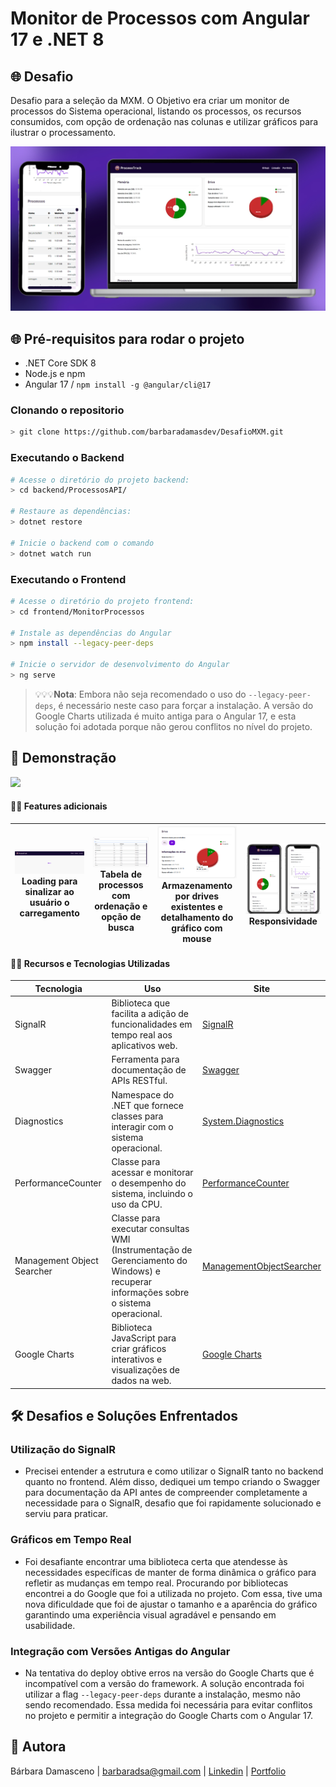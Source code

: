 # Monitor de Processos com Angular 17 e .NET 8

## 🌐 Desafio

Desafio para a seleção da MXM. O Objetivo era criar um monitor de processos do Sistema operacional, listando os processos, os recursos consumidos, com opção de ordenação nas colunas e utilizar gráficos para ilustrar o processamento.

<img src="./screenshots/monitor.jpg" alt="Tela Final">



## 🌐 Pré-requisitos para rodar o projeto

  - .NET Core SDK 8
  - Node.js e npm
  - Angular 17 / ```npm install -g @angular/cli@17```



### Clonando o repositorio

```bash
> git clone https://github.com/barbaradamasdev/DesafioMXM.git
```
### Executando o Backend

```bash
# Acesse o diretório do projeto backend:
> cd backend/ProcessosAPI/

# Restaure as dependências:
> dotnet restore

# Inicie o backend com o comando
> dotnet watch run
```

### Executando o Frontend

```bash
# Acesse o diretório do projeto frontend:
> cd frontend/MonitorProcessos

# Instale as dependências do Angular
> npm install --legacy-peer-deps

# Inicie o servidor de desenvolvimento do Angular
> ng serve
```
>💡💡💡**Nota**: Embora não seja recomendado o uso do `--legacy-peer-deps`, é necessário neste caso para forçar a instalação. A versão do Google Charts utilizada é muito antiga para o Angular 17, e esta solução foi adotada porque não gerou conflitos no nível do projeto.

## 👑 Demonstração

![](./screenshots/amostra.gif)

#### ✍🏻️ Features adicionais

| <img src="./screenshots/loading.png"> Loading para sinalizar ao usuário o carregamento | <img src="./screenshots/tabela.png"> Tabela de processos com ordenação e opção de busca |<img src="./screenshots/drive.png"> Armazenamento por drives existentes e detalhamento do gráfico com mouse | <img src="./screenshots/responsivo.png"> Responsividade |
| --- | --- | --- | --- |


#### ✍🏻️ Recursos e Tecnologias Utilizadas

| Tecnologia                                | Uso                                                                               | Site                                      |
|-------------------------------------------|-----------------------------------------------------------------------------------|-------------------------------------------|
| SignalR                                   | Biblioteca que facilita a adição de funcionalidades em tempo real aos aplicativos web. | [SignalR](https://dotnet.microsoft.com/apps/aspnet/real-time)               |
| Swagger                                   | Ferramenta para documentação de APIs RESTful.                                     | [Swagger](https://swagger.io/)                                           |
| Diagnostics	| Namespace do .NET que fornece classes para interagir com o sistema operacional. |	[System.Diagnostics](https://docs.microsoft.com/en-us/dotnet/api/system.diagnostics) |
| PerformanceCounter                        | Classe para acessar e monitorar o desempenho do sistema, incluindo o uso da CPU.  | [PerformanceCounter](https://docs.microsoft.com/en-us/dotnet/api/system.diagnostics.performancecounter) |
| Management Object Searcher                 | Classe para executar consultas WMI (Instrumentação de Gerenciamento do Windows) e recuperar informações sobre o sistema operacional. | [ManagementObjectSearcher](https://docs.microsoft.com/en-us/dotnet/api/system.management.managementobjectsearcher) |
| Google Charts               | Biblioteca JavaScript para criar gráficos interativos e visualizações de dados na web.                                                                  | [Google Charts](https://developers.google.com/chart) |

## 🛠 Desafios e Soluções Enfrentados

### Utilização do SignalR

- Precisei entender a estrutura e como utilizar o SignalR tanto no backend quanto no frontend. Além disso, dediquei um tempo criando o Swagger para documentação da API antes de compreender completamente a necessidade para o SignalR, desafio que foi rapidamente solucionado e serviu para praticar.

### Gráficos em Tempo Real

- Foi desafiante encontrar uma biblioteca certa que atendesse às necessidades específicas de manter de forma dinâmica o gráfico para refletir as mudanças em tempo real. Procurando por bibliotecas encontrei a do Google que foi a utilizada no projeto. Com essa, tive uma nova dificuldade que foi de ajustar o tamanho e a aparência do gráfico garantindo uma experiência visual agradável e pensando em usabilidade.

### Integração com Versões Antigas do Angular

- Na tentativa do deploy obtive erros na versão do Google Charts que é incompatível com a versão do framework. A solução encontrada foi utilizar a flag `--legacy-peer-deps` durante a instalação, mesmo não sendo recomendado. Essa medida foi necessária para evitar conflitos no projeto e permitir a integração do Google Charts com o Angular 17.

## 🐼 Autora
Bárbara Damasceno | barbaradsa@gmail.com | [Linkedin](https://www.linkedin.com/in/barbaradamascenodev) | [Portfolio](https://barbaradamasceno.vercel.app/)
